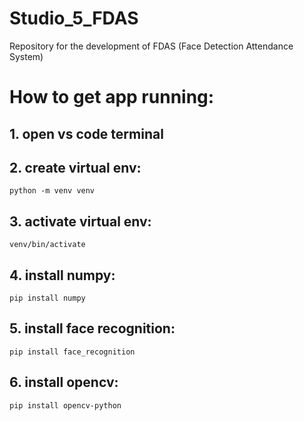 # Studio_5_FDAS
Repository for the development of FDAS (Face Detection Attendance System)

# How to get app running:
## 1. open vs code terminal

## 2. create virtual env: 
``` 
python -m venv venv 
```
## 3. activate virtual env: 
``` 
venv/bin/activate 
```
## 4. install numpy:
``` 
pip install numpy 
```
## 5. install face recognition:
``` 
pip install face_recognition 
```
## 6. install opencv: 
``` 
pip install opencv-python
```
